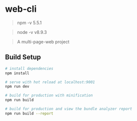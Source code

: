 # web-cli

>npm -v
5.5.1

>node -v
v8.9.3


> A multi-page-web project

## Build Setup

``` bash
# install dependencies
npm install

# serve with hot reload at localhost:9001
npm run dev

# build for production with minification
npm run build

# build for production and view the bundle analyzer report
npm run build --report
```
